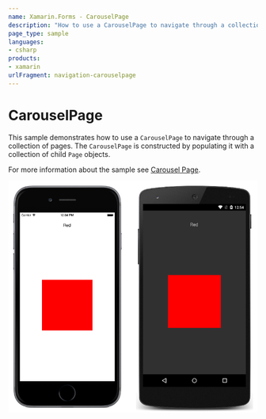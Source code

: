 ```yaml
---
name: Xamarin.Forms - CarouselPage
description: "How to use a CarouselPage to navigate through a collection of pages (navigation)"
page_type: sample
languages:
- csharp
products:
- xamarin
urlFragment: navigation-carouselpage
---
```

# CarouselPage

This sample demonstrates how to use a `CarouselPage` to navigate through a collection of pages. The `CarouselPage` is constructed by populating it with a collection of child `Page` objects.

For more information about the sample see [Carousel Page](https://docs.microsoft.com/xamarin/xamarin-forms/app-fundamentals/navigation/carousel-page).

![CarouselPage application screenshot](Screenshots/01All.png "CarouselPage application screenshot")

